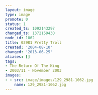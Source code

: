 ```yaml
---
layout: image
type: image
promote: 0
status: 1
created_ts: 1092143297
changed_ts: 1372159430
node_id: 1062
title: 02981 Pretty Troll
created: '2004-08-10'
changed: '2013-06-25'
aliases: []
tags:
- The Return Of The King
- 2003/11 - November 2003
images:
- - src: image/images/129_2981-1062.jpg
    name: 129_2981-1062.jpg
---
```


